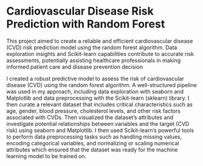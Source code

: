 # Cardiovascular Disease Risk Prediction with Random Forest
This project aimed to create a reliable and efficient cardiovascular disease (CVD) risk prediction model using the random forest algorithm. 
Data exploration insights and Scikit-learn capabilities contribute to accurate risk assessments, potentially assisting healthcare professionals in making informed patient care and disease prevention decision

I created a robust predictive model to assess the risk of cardiovascular disease (CVD) using the random forest algorithm. 
A well-structured pipeline was used in my approach, including data exploration with seaborn and Matplotlib and data preprocessing with the Scikit-learn (sklearn) library.
I then curate a relevant dataset that includes critical characteristics such as age, gender, blood pressure, cholesterol levels, and other risk factors associated with CVDs. 
Then visualized the dataset’s attributes and investigate potential relationships between variables and the target (CVD risk) using seaborn and Matplotlib. 
I then used Scikit-learn’s powerful tools to perform data preprocessing tasks such as handling missing values, encoding categorical variables, and normalizing or scaling numerical attributes which ensured that the dataset was ready for the machine learning model to be trained on.
